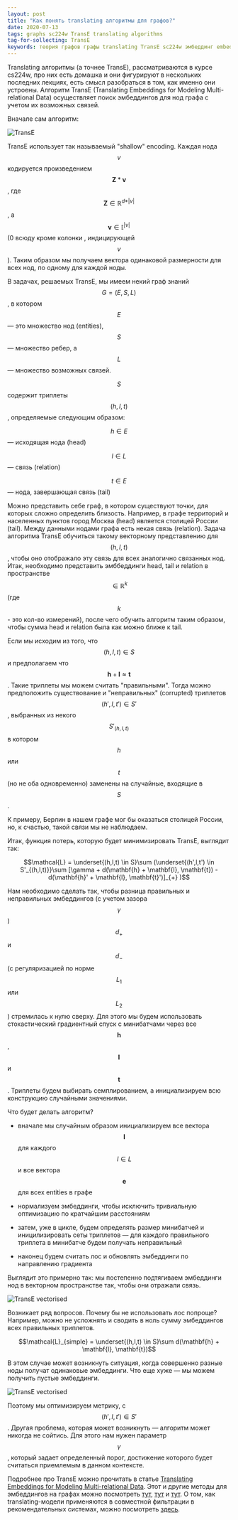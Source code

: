 ```yaml
---
layout: post
title: "Как понять translating алгоритмы для графов?"
date: 2020-07-13
tags: graphs sc224w TransE translating algorithms
tag-for-sollecting: TransE
keywords: теория графов графы translating TransE sc224w эмбеддинг embedding
---
```


Translating алгоритмы (а точнее TransE), рассматриваются в курсе cs224w, про них есть домашка и они фигурируют в нескольких последних лекциях, есть смысл разобраться в том, как именно они устроены. Алгоритм TransE (Translating Embeddings for Modeling Multi-relational Data) осуществляет поиск эмбеддингов для нод графа с учетом их возможных связей.

Вначале сам алгоритм:

![TransE](../../../assets/img/130720-01.png)

TransE использует так называемый "shallow" encoding. Каждая нода $$v$$ кодируется произведением $$\mathbf{Z}*\mathbf{v}$$, где $$\mathbf{Z} \in \mathbb{R}^{d * \vert v\vert}$$, а $$\mathbf{v} \in \mathbb{I}^{\vert v\vert }$$ (0 всюду кроме колонки , индицирующей $$v$$). Таким образом мы получаем вектора одинаковой размерности для всех нод, по одному для каждой ноды.

В задачах, решаемых TransE, мы имеем некий граф знаний $$G = (E, S, L)$$, в котором $$E$$ — это множество нод (entities), $$S$$ — множество ребер, а $$L$$ — множество возможных связей.

$$S$$ содержит триплеты $$(h, l, t)$$, определяемые следующим образом:

$$h \in E$$ — исходящая нода (head)

$$l \in L$$ — связь (relation)

$$t \in E$$ — нода, завершающая связь (tail)

Можно представить себе граф, в котором существуют точки, для которых сложно определить близость. Например, в графе территорий и населенных пунктов город Москва (head) является столицей России (tail). Между данными нодами графа есть некая связь (relation). Задача алгоритма TransE обучиться такому векторному представлению для $$(h, l, t)$$, чтобы оно отображало эту связь для всех аналогично связанных нод. Итак, необходимо представить эмббеддинги head, tail и relation в пространстве $$\in \mathbb{R}^k$$ (где $$k$$ - это кол-во измерений), после чего обучить алгоритм таким образом, чтобы сумма head и relation была как можно ближе к tail.

Если мы исходим из того, что $$(h, l, t) \in S$$ и предполагаем что $$\mathbf{h} + \mathbf{l} \approx \mathbf{t}$$. Такие триплеты мы можем считать "правильными". Тогда можно предположить существование и "неправильных" (corrupted) триплетов $$(h', l, t') \in S'$$, выбранных из некого $$S'_{(h, l, t)}$$в котором $$h$$ или $$t$$ (но не оба одновременно) заменены на случайные, входящие в $$S$$.

К примеру, Берлин в нашем графе мог бы оказаться столицей России, но, к счастью, такой связи мы не наблюдаем.

Итак, функция потерь, которую будет минимизировать TransE, выглядит так:

$$\mathcal{L} = \underset{(h,l,t) \in S}\sum (\underset{(h',l,t') \in S'_{(h,l,t)}}\sum [\gamma + d(\mathbf{h} + \mathbf{l}, \mathbf{t}) - d(\mathbf{h}' + \mathbf{l}, \mathbf{t}')]_{+} )$$

Нам необходимо сделать так, чтобы разница правильных и неправильных эмбеддингов (с учетом зазора $$\gamma$$) $$d_{+}$$ и $$d_{-}$$ (с регуляризацией по норме $$L_{1}$$ или $$L_{2}$$) стремилась к нулю сверху. Для этого мы будем использовать стохастический градиентный спуск с минибатчами через все $$\mathbf{h}$$, $$\mathbf{l}$$ и $$\mathbf{t}$$. Триплеты будем выбирать семплированием, а инициализируем всю конструкцию случайными значениями.

Что будет делать алгоритм?

- вначале мы случайным образом инициализируем все вектора $$\mathbf{l}$$ для каждого $$l \in L$$ и все вектора $$\mathbf{e}$$ для всех entities в графе

- нормализуем эмбеддинги, чтобы исключить тривиальную оптимизацию по кратчайшим расстояниям

- затем, уже в цикле, будем определять размер минибатчей и иницилизировать сеты триплетов — для каждого правильного триплета в минибатче будем получать неправильный

- наконец будем считать лос и обновлять эмбеддинги по направлению градиента

Выглядит это примерно так: мы постепенно подтягиваем эмбеддинги нод в векторном пространстве так, чтобы они отражали связь.

![TransE vectorised](../../../assets/img/130720-05.png)

Возникает ряд вопросов. Почему бы не использовать лос попроще? Например, можно не усложнять и сводить в ноль сумму эмбеддингов всех правильных триплетов.

$$\mathcal{L}_{simple} = \underset{(h,l,t) \in S}\sum d(\mathbf{h} + \mathbf{l}, \mathbf{t})$$

В этом случае может возникнуть ситуация, когда совершенно разные ноды получат одинаковые эмбеддинги. Что еще хуже — мы можем получить пустые эмбеддинги.

![TransE vectorised](../../../assets/img/130720-03.png)

Поэтому мы оптимизируем метрику, с $$(h', l, t') \in S'$$. Другая проблема, которая может возникнуть — алгоритм может никогда не сойтись. Для этого нам нужен параметр $$\gamma$$, который задает определенный порог, достижение которого будет считаться приемлемым в данном контексте.

Подробнее про TransE можно прочитать в статье [Translating Embeddings for Modeling Multi-relational Data](https://papers.nips.cc/paper/5071-translating-embeddings-for-modeling-multi-relational-data.pdf). Этот и другие методы для эмбеддингов на графах можно посмотреть [тут](https://arxiv.org/pdf/1705.02801.pdf), [тут](https://arxiv.org/pdf/1709.07604.pdf) и [тут](https://arxiv.org/pdf/1703.08098.pdf). О том, как translating-модели применяются в совместной фильтрации в рекомендательных системах, можно посмотреть [здесь](https://arxiv.org/pdf/1909.03193.pdf).
